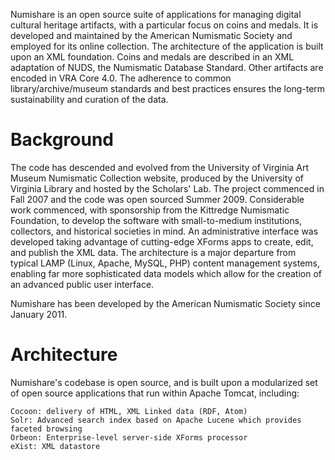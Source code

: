 Numishare is an open source suite of applications for managing digital cultural heritage artifacts, with a particular focus on coins and medals. It is developed and maintained by the American Numismatic Society and employed for its online collection. The architecture of the application is built upon an XML foundation. Coins and medals are described in an XML adaptation of NUDS, the Numismatic Database Standard. Other artifacts are encoded in VRA Core 4.0. The adherence to common library/archive/museum standards and best practices ensures the long-term sustainability and curation of the data.

Background
=========

The code has descended and evolved from the University of Virginia Art Museum Numismatic Collection website, produced by the University of Virginia Library and hosted by the Scholars' Lab. The project commenced in Fall 2007 and the code was open sourced Summer 2009. Considerable work commenced, with sponsorship from the Kittredge Numismatic Foundation, to develop the software with small-to-medium institutions, collectors, and historical societies in mind. An administrative interface was developed taking advantage of cutting-edge XForms apps to create, edit, and publish the XML data. The architecture is a major departure from typical LAMP (Linux, Apache, MySQL, PHP) content management systems, enabling far more sophisticated data models which allow for the creation of an advanced public user interface.

Numishare has been developed by the American Numismatic Society since January 2011.

Architecture
=========

Numishare's codebase is open source, and is built upon a modularized set of open source applications that run within Apache Tomcat, including:

    Cocoon: delivery of HTML, XML Linked data (RDF, Atom)
    Solr: Advanced search index based on Apache Lucene which provides faceted browsing
    Orbeon: Enterprise-level server-side XForms processor
    eXist: XML datastore 
